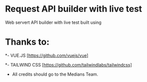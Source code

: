 # Request API builder with live test
Web servert API builder with live test built using 


# Thanks to:

*- VUE.JS [https://github.com/vuejs/vue] 

*- TAILWIND CSS [https://github.com/tailwindlabs/tailwindcss]




- All credits should go to the Medians Team.
